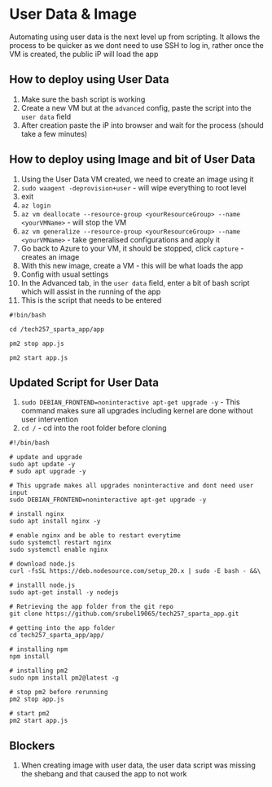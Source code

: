 # User Data & Image

Automating using user data is the next level up from scripting. It allows the process to be quicker as we dont need to use SSH to log in, rather once the VM is created, the public iP will load the app

## How to deploy using User Data
1. Make sure the bash script is working
2. Create a new VM but at the `advanced` config, paste the script into the `user data` field
3. After creation paste the iP into browser and wait for the process (should take a few minutes)

## How to deploy using Image and bit of User Data
1. Using the User Data VM created, we need to create an image using it
2.  `sudo waagent -deprovision+user` - will wipe everything to root level
3. exit
4. `az login`
5. `az vm deallocate --resource-group <yourResourceGroup> --name <yourVMName>` - will stop the VM
6. `az vm generalize --resource-group <yourResourceGroup> --name <yourVMName>` - take generalised configurations and apply it
7. Go back to Azure to your VM, it should be stopped, click `capture` - creates an image
8. With this new image, create a VM - this will be what loads the app
9. Config with usual settings
10. In the Advanced tab, in the `user data` field, enter a bit of bash script which will assist in the running of the app
11. This is the script that needs to be entered 
```
#!bin/bash

cd /tech257_sparta_app/app

pm2 stop app.js

pm2 start app.js
```


## Updated Script for User Data

   1. `sudo DEBIAN_FRONTEND=noninteractive apt-get upgrade -y` - This command makes sure all upgrades including kernel are done without user intervention
   2. `cd /` - cd into the root folder before cloning
```
#!/bin/bash

# update and upgrade
sudo apt update -y
# sudo apt upgrade -y

# This upgrade makes all upgrades noninteractive and dont need user input
sudo DEBIAN_FRONTEND=noninteractive apt-get upgrade -y

# install nginx
sudo apt install nginx -y

# enable nginx and be able to restart everytime
sudo systemctl restart nginx
sudo systemctl enable nginx

# download node.js
curl -fsSL https://deb.nodesource.com/setup_20.x | sudo -E bash - &&\

# installl node.js
sudo apt-get install -y nodejs

# Retrieving the app folder from the git repo
git clone https://github.com/srubel19065/tech257_sparta_app.git

# getting into the app folder
cd tech257_sparta_app/app/

# installing npm
npm install

# installing pm2 
sudo npm install pm2@latest -g

# stop pm2 before rerunning
pm2 stop app.js

# start pm2 
pm2 start app.js
```


## Blockers
1. When creating image with user data, the user data script was missing the shebang and that caused the app to not work